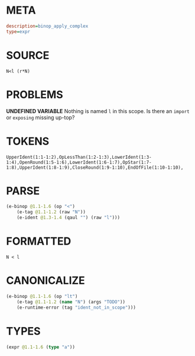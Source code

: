# META
~~~ini
description=binop_apply_complex
type=expr
~~~
# SOURCE
~~~roc
N<l (r*N)
~~~
# PROBLEMS
**UNDEFINED VARIABLE**
Nothing is named `l` in this scope.
Is there an `import` or `exposing` missing up-top?

# TOKENS
~~~zig
UpperIdent(1:1-1:2),OpLessThan(1:2-1:3),LowerIdent(1:3-1:4),OpenRound(1:5-1:6),LowerIdent(1:6-1:7),OpStar(1:7-1:8),UpperIdent(1:8-1:9),CloseRound(1:9-1:10),EndOfFile(1:10-1:10),
~~~
# PARSE
~~~clojure
(e-binop @1.1-1.6 (op "<")
	(e-tag @1.1-1.2 (raw "N"))
	(e-ident @1.3-1.4 (qaul "") (raw "l")))
~~~
# FORMATTED
~~~roc
N < l
~~~
# CANONICALIZE
~~~clojure
(e-binop @1.1-1.6 (op "lt")
	(e-tag @1.1-1.2 (name "N") (args "TODO"))
	(e-runtime-error (tag "ident_not_in_scope")))
~~~
# TYPES
~~~clojure
(expr @1.1-1.6 (type "a"))
~~~
